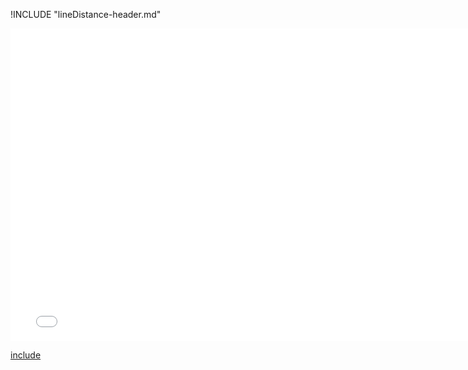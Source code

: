 !INCLUDE "lineDistance-header.md"

<iframe src="../../measurement-lineDistance.html" width="770" height="500" frameBorder="0" seamless="seamless">
</iframe>

[include](../../measurement-lineDistance.html)

